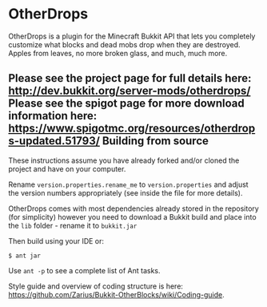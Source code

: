 OtherDrops
==========

OtherDrops is a plugin for the Minecraft Bukkit API that lets you completely
customize what blocks and dead mobs drop when they are destroyed. Apples from
leaves, no more broken glass, and much, much more.

Please see the project page for full details here: <http://dev.bukkit.org/server-mods/otherdrops/>
Please see the spigot page for more download information here: <https://www.spigotmc.org/resources/otherdrops-updated.51793/>
Building from source
--------------------

These instructions assume you have already forked and/or cloned the project and have on your computer.

Rename `version.properties.rename_me` to `version.properties` and adjust the version numbers appropriately (see inside the file for more details).

OtherDrops comes with most dependencies already stored in the repository (for simplicity) however
you need to download a Bukkit build and place into the `lib` folder - rename it to `bukkit.jar`

Then build using your IDE or:

    $ ant jar

Use `ant -p` to see a complete list of Ant tasks.

Style guide and overview of coding structure is here: <https://github.com/Zarius/Bukkit-OtherBlocks/wiki/Coding-guide>.
